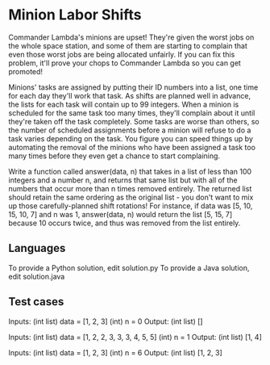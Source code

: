 # Minion Labor Shifts
Commander Lambda's minions are upset! They're given the worst jobs on the whole space station, and some of them are starting to complain that even those worst jobs are being allocated unfairly. If you can fix this problem, it'll prove your chops to Commander Lambda so you can get promoted!

Minions' tasks are assigned by putting their ID numbers into a list, one time for each day they'll work that task. As shifts are planned well in advance, the lists for each task will contain up to 99 integers. When a minion is scheduled for the same task too many times, they'll complain about it until they're taken off the task completely. Some tasks are worse than others, so the number of scheduled assignments before a minion will refuse to do a task varies depending on the task. You figure you can speed things up by automating the removal of the minions who have been assigned a task too many times before they even get a chance to start complaining.

Write a function called answer(data, n) that takes in a list of less than 100 integers and a number n, and returns that same list but with all of the numbers that occur more than n times removed entirely. The returned list should retain the same ordering as the original list - you don't want to mix up those carefully-planned shift rotations! For instance, if data was [5, 10, 15, 10, 7] and n was 1, answer(data, n) would return the list [5, 15, 7] because 10 occurs twice, and thus was removed from the list entirely.

## Languages
To provide a Python solution, edit solution.py To provide a Java solution, edit solution.java

## Test cases
Inputs: (int list) data = [1, 2, 3] (int) n = 0 Output: (int list) []

Inputs: (int list) data = [1, 2, 2, 3, 3, 3, 4, 5, 5] (int) n = 1 Output: (int list) [1, 4]

Inputs: (int list) data = [1, 2, 3] (int) n = 6 Output: (int list) [1, 2, 3]
